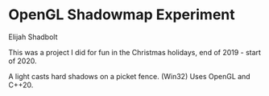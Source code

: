 
# OpenGL Shadowmap Experiment

Elijah Shadbolt

This was a project I did for fun in the Christmas holidays, end of 2019 - start of 2020.

A light casts hard shadows on a picket fence. (Win32) Uses OpenGL and C++20.
